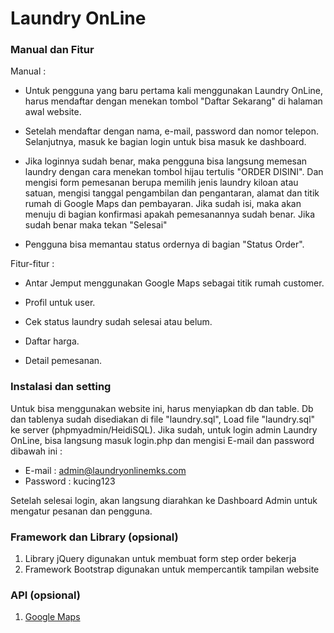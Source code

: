 # Laundry OnLine

### Manual dan Fitur 
Manual :
- Untuk pengguna yang baru pertama kali menggunakan Laundry OnLine, harus mendaftar dengan menekan tombol "Daftar Sekarang" di halaman awal website.
  
- Setelah mendaftar dengan nama, e-mail, password dan nomor telepon. Selanjutnya, masuk ke bagian login untuk bisa masuk ke dashboard.
  
- Jika loginnya sudah benar, maka pengguna bisa langsung memesan laundry dengan cara menekan tombol hijau tertulis "ORDER DISINI". Dan mengisi form pemesanan berupa memilih jenis laundry kiloan atau satuan, mengisi tanggal pengambilan dan pengantaran, alamat dan titik rumah di Google Maps dan pembayaran. Jika sudah isi, maka akan menuju di bagian konfirmasi apakah pemesanannya sudah benar. Jika sudah benar maka tekan "Selesai"

- Pengguna bisa memantau status ordernya di bagian "Status Order".

Fitur-fitur :
- Antar Jemput menggunakan Google Maps sebagai titik rumah customer.
  
- Profil untuk user.
  
- Cek status laundry sudah selesai atau belum.
  
- Daftar harga.

- Detail pemesanan.

### Instalasi dan setting
Untuk bisa menggunakan website ini, harus menyiapkan db dan table. Db dan tablenya sudah disediakan di file "laundry.sql", Load file "laundry.sql" ke server (phpmyadmin/HeidiSQL). Jika sudah, untuk login admin Laundry OnLine, bisa langsung masuk login.php dan mengisi E-mail dan password dibawah ini :

- E-mail : admin@laundryonlinemks.com
- Password : kucing123

Setelah selesai login, akan langsung diarahkan ke Dashboard Admin untuk mengatur pesanan dan pengguna.


### Framework dan Library (opsional)
1. Library jQuery digunakan untuk membuat form step order bekerja
2. Framework Bootstrap digunakan untuk mempercantik tampilan website


### API (opsional)
1. [Google Maps](https://maps.googleapis.com/maps/api/js)
